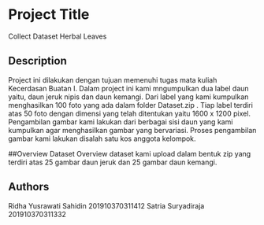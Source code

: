 # Project Title

Collect Dataset Herbal Leaves

## Description

Project ini dilakukan dengan tujuan memenuhi tugas mata kuliah Kecerdasan Buatan I. Dalam project ini kami mngumpulkan dua label daun yaitu, daun jeruk nipis dan daun kemangi.
Dari label yang kami kumpulkan menghasilkan 100 foto yang ada dalam folder Dataset.zip . Tiap label terdiri atas 50 foto dengan dimensi yang telah ditentukan yaitu 1600 x 1200 pixel. Pengambilan gambar kami lakukan dari berbagai sisi daun yang kami kumpulkan agar menghasilkan gambar yang bervariasi. 
Proses pengambilan gambar kami lakukan disalah satu kos anggota kelompok.

##Overview Dataset
Overview dataset kami upload dalam bentuk zip yang terdiri atas 25 gambar daun jeruk dan 25 gambar daun kemangi.

## Authors

Ridha Yusrawati Sahidin  201910370311412
Satria Suryadiraja       201910370311332

